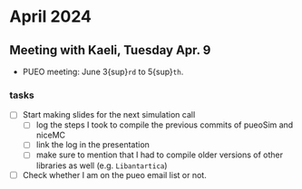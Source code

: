 # April 2024

## Meeting with Kaeli, Tuesday Apr. 9

+ PUEO meeting: June 3{sup}`rd` to 5{sup}`th`.


### tasks
+ [ ] Start making slides for the next simulation call
    + [ ] log the steps I took to compile the previous commits of pueoSim and niceMC 
    + [ ] link the log in the presentation
    + [ ] make sure to mention that I had to compile older versions of other
      libraries as well (e.g. `Libantartica`)
+ [ ] Check whether I am on the pueo email list or not.

